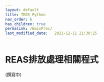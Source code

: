 ```yaml
---
layout: default
title: TEDS Python
nav_order: 6
has_children: true
permalink: /EmisProc/
last_modified_date:   2021-12-11 21:38:25
---
```


# REAS排放處理相關程式
(撰寫中)
